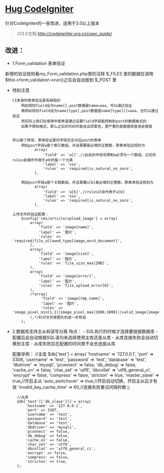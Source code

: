 # [Hug CodeIgniter](https://github.com/MS100/Hug_CodeIgniter)
针对CodeIgniter的一些改进，适用于3.0以上版本

> CI3.0文档 http://codeigniter.org.cn/user_guide/

## 改进：
* 1.Form_validation 表单验证

新增的验证规则看my_Form_validation.php里的注释
$_FILES 里的数据在调用 $this->form_validation->run()之后会自动放到 $_POST 里


- 特别注意

      CI本身的表单验证是有缺陷的
          例如规则field设为name[],post数据是name=aaa，可以通过验证
          再例如规则field设为name[type],post数据是name[type][]=aaa，也可以通过验证
          而实际上我们在使用中是希望通过设置field字段能控制到post的数据格式的
          如果不限制格式，那么之后的代码可能会出现警告，更严重的是数据库查询会报错


      所以做了修改，表单验证里的字段完全对应post的表单
          例如post字段a是个索引数组，并且需要是必填的正整数，那表单验证规则为
                array(
                    'field' => 'a[]',//此处的中括号限制a必须为一个数组，之后的rules会循环作用于a中的每一个元素
                    'label' => 'xxx',
                    'rules' => 'required|is_natural_no_zero',
                ),

          例如post字段a是个关联数组，并且需要a[b]是必填的正整数，那表单验证规则为
                array(
                    'field' => 'a[b]',//rules只会作用于a[b]
                    'label' => 'xxx',
                    'rules' => 'required|is_natural_no_zero',
                ),

      上传文件的验证配置：
          $config['cms/article/upload_image'] = array(
              array(
                  'field' => 'image[name]',
                  'label' => '图片',
                  'rules' => 'required|file_allowed_type[image,word_document]',
              ),
              array(
                  'field' => 'image[size]',
                  'label' => '图片',
                  'rules' => 'file_size_max[2MB]',
              ),
              array(
                  'field' => 'image[error]',
                  'label' => '图片',
                  'rules' => 'file_upload_error[0]',
              ),
              /*array(
                   'field' => 'image[tmp_name]',
                   'label' => '图片',
                   'rules' => 'image_pixel_min[1,1]|image_pixel_max[1000,1000]||valid_image[image[name]]',
              ),*/针对文件是图片的进一步校验
          );


* 2.数据库支持主从和读写分离
    特点：
        - SQL执行的时候才选择要链接数据库
        - 配置后会自动根据SQL语句来选择使用主库还是从库
        - 从库连接失败会自动切换到主库
        - 从库失败后在配置的时间里不会去连接从库

    配置举例：
        //主库
        $db['test'] = array(
            'hostname' => '127.0.0.1',
            'port' => 3306,
            'username' => 'test',
            'password' => 'test',
            'database' => 'test',
            'dbdriver' => 'mysqli',
            'pconnect' => false,
            'db_debug' => false,
            'cache_on' => false,
            'char_set' => 'utf8',
            'dbcollat' => 'utf8_general_ci',
            'encrypt' => false,
            'compress' => false,
            'stricton' => true,
            'master_slave' => true,//开启主从
            'auto_switchover' => true,//开启自动切换，开启主从后才有效
            'invalid_key_cache_time' => 60,//连接失败重试间隔秒数
        );


        //从库
        $db['test']['db_slave'][] = array(
            'hostname' => '127.0.0.1',
            'port' => 3307,
            'username' => 'test',
            'password' => 'test',
            'database' => 'test',
            'dbdriver' => 'mysqli',
            'pconnect' => false,
            'db_debug' => false,
            'cache_on' => false,
            'char_set' => 'utf8',
            'dbcollat' => 'utf8_general_ci',
            'encrypt' => false,
            'compress' => false,
            'stricton' => true,
        );
